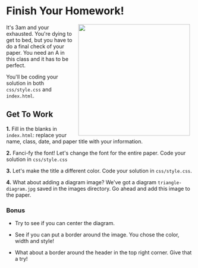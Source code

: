 # Finish Your Homework!

<img src="https://s3.amazonaws.com/after-school-assets/finishing-apper.gif" align="right" hspace="10" width="300px">

It's 3am and your exhausted. You're dying to get to bed, but you have to do a final check of your paper. You need an A in this class and it has to be perfect.

You'll be coding your solution in both `css/style.css` and `index.html`.

## Get To Work

**1.** Fill in the blanks in `index.html`: replace your name, class, date, and paper title with your information.

**2.** Fanci-fy the font! Let's change the font for the entire paper. Code your solution in `css/style.css`

**3.** Let's make the title a different color. Code your solution in `css/style.css`.

**4.** What about adding a diagram image? We've got a diagram `triangle-diagram.jpg` saved in the images directory. Go ahead and add this image to the paper.

### Bonus
* Try to see if you can center the diagram.

* See if you can put a border around the image. You chose the color, width and style!

* What about a border around the header in the top right corner. Give that a try!